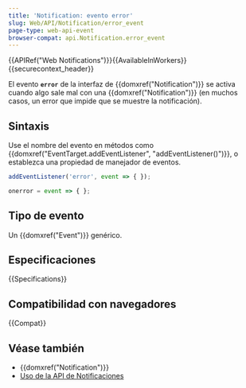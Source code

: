 ```yaml
---
title: 'Notification: evento error'
slug: Web/API/Notification/error_event
page-type: web-api-event
browser-compat: api.Notification.error_event
---
```


{{APIRef("Web Notifications")}}{{AvailableInWorkers}}{{securecontext_header}}

El evento **`error`** de la interfaz de {{domxref("Notification")}} se activa cuando algo sale mal con una {{domxref("Notification")}} (en muchos casos, un error que impide que se muestre la notificación).

## Sintaxis

Use el nombre del evento en métodos como {{domxref("EventTarget.addEventListener", "addEventListener()")}}, o establezca una propiedad de manejador de eventos.

```js
addEventListener('error', event => { });

onerror = event => { };
```

## Tipo de evento

Un {{domxref("Event")}} genérico.

## Especificaciones

{{Specifications}}

## Compatibilidad con navegadores

{{Compat}}

## Véase también

- {{domxref("Notification")}}
- [Uso de la API de Notificaciones](/es/docs/Web/API/Notifications_API/Using_the_Notifications_API)
